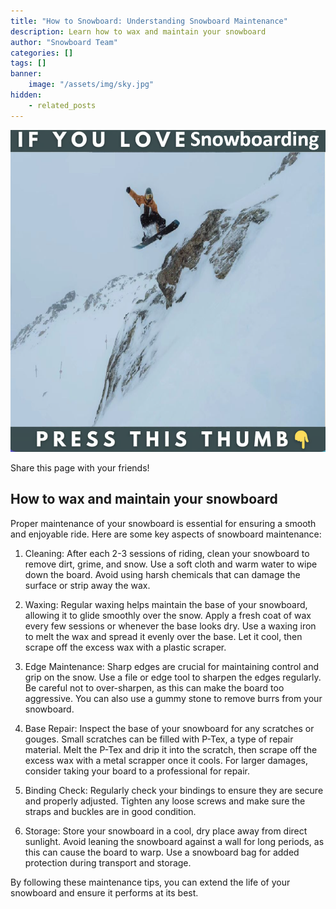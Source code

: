 ```yaml
---
title: "How to Snowboard: Understanding Snowboard Maintenance"
description: Learn how to wax and maintain your snowboard
author: "Snowboard Team"
categories: []
tags: []
banner:
    image: "/assets/img/sky.jpg"
hidden:
    - related_posts
---
```



![Image here](/assets/img/snowboard-snow4.png)

<!-- AddToAny BEGIN -->
<div class="a2a_kit a2a_kit_size_32 a2a_default_style">
<a class="a2a_dd" href="https://www.addtoany.com/share"></a>
<a class="a2a_button_facebook"></a>
<a class="a2a_button_email"></a>
</div>
<script async src="https://static.addtoany.com/menu/page.js"></script>
<!-- AddToAny END -->

Share this page with your friends!

## How to wax and maintain your snowboard

Proper maintenance of your snowboard is essential for ensuring a smooth and enjoyable ride. Here are some key aspects of snowboard maintenance:

1.	Cleaning: After each 2-3 sessions of riding, clean your snowboard to remove dirt, grime, and snow. Use a soft cloth and warm water to wipe down the board. Avoid using harsh chemicals that can damage the surface or strip away the wax.

2.	Waxing: Regular waxing helps maintain the base of your snowboard, allowing it to glide smoothly over the snow. Apply a fresh coat of wax every few sessions or whenever the base looks dry. Use a waxing iron to melt the wax and spread it evenly over the base. Let it cool, then scrape off the excess wax with a plastic scraper.

3.	Edge Maintenance: Sharp edges are crucial for maintaining control and grip on the snow. Use a file or edge tool to sharpen the edges regularly. Be careful not to over-sharpen, as this can make the board too aggressive. You can also use a gummy stone to remove burrs from your snowboard.

4.	Base Repair: Inspect the base of your snowboard for any scratches or gouges. Small scratches can be filled with P-Tex, a type of repair material. Melt the P-Tex and drip it into the scratch, then scrape off the excess wax with a metal scrapper once it cools. For larger damages, consider taking your board to a professional for repair.

5.	Binding Check: Regularly check your bindings to ensure they are secure and properly adjusted. Tighten any loose screws and make sure the straps and buckles are in good condition.

6.	Storage: Store your snowboard in a cool, dry place away from direct sunlight. Avoid leaning the snowboard against a wall for long periods, as this can cause the board to warp. Use a snowboard bag for added protection during transport and storage.

By following these maintenance tips, you can extend the life of your snowboard and ensure it performs at its best.


```
